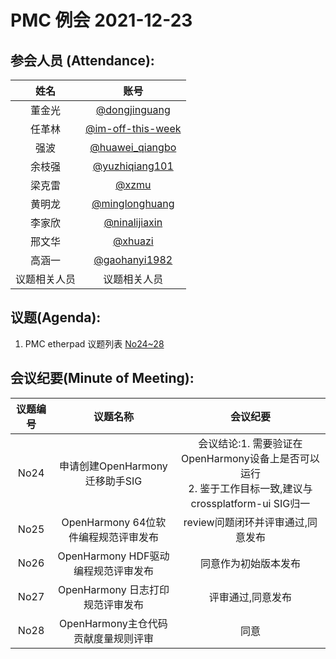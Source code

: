  # PMC 例会 2021-12-23
 
 ## 参会人员 (Attendance):
 | 姓名 | 账号   | 
| :----: | :----: | 
| 董金光 |[@dongjinguang](https://gitee.com/dongjinguang) |
| 任革林 | [@im-off-this-week](https://gitee.com/im-off-this-week) | 
| 强波 | [@huawei_qiangbo](https://gitee.com/huawei_qiangbo) | 
| 余枝强 | [@yuzhiqiang101](https://gitee.com/yuzhiqiang101) | 
| 梁克雷 | [@xzmu](https://gitee.com/xzmu) | 
| 黄明龙 | [@minglonghuang](https://gitee.com/minglonghuang) |
| 李家欣 | [@ninalijiaxin](https://gitee.com/ninalijiaxin) | 
| 邢文华 | [@xhuazi](https://gitee.com/xhuazi) | 
| 高涵一 | [@gaohanyi1982](https://gitee.com/gaohanyi1982) | 
| 议题相关人员 | 议题相关人员|


 ## 议题(Agenda):
 
1. PMC etherpad 议题列表 [No24~28](https://etherpad.openharmony.cn/p/pmc)


## 会议纪要(Minute of Meeting):

| 议题编号 | 议题名称 |会议纪要 |
| :----: | :----: |  :----: | 
| No24 | 申请创建OpenHarmony迁移助手SIG | 会议结论:1. 需要验证在OpenHarmony设备上是否可以运行 <br> 2. 鉴于工作目标一致,建议与crossplatform-ui SIG归一|
| No25| OpenHarmony 64位软件编程规范评审发布| review问题闭环并评审通过,同意发布 |
| No26 | OpenHarmony HDF驱动编程规范评审发布 | 同意作为初始版本发布 |
| No27 | OpenHarmony 日志打印规范评审发布 | 评审通过,同意发布 |
| No28 | OpenHarmony主仓代码贡献度量规则评审 | 同意 |
